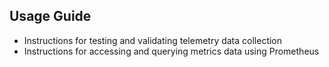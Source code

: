 ## Usage Guide
- Instructions for testing and validating telemetry data collection
- Instructions for accessing and querying metrics data using Prometheus
